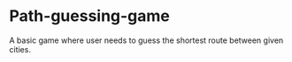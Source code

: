 # Path-guessing-game
A basic game where user needs to guess the shortest route between given cities.
